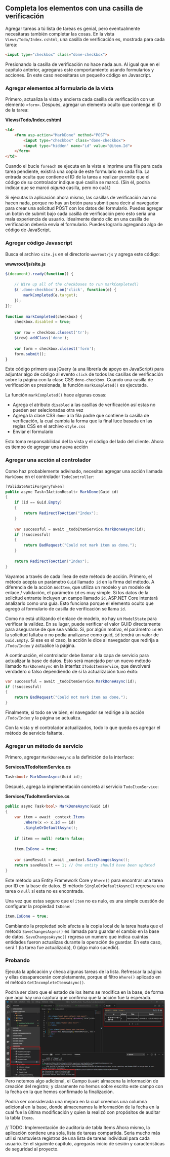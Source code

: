 ## Completa los elementos con una casilla de verificación

Agregar tareas a tú lista de tareas es genial, pero eventualmente necesitaras también completar las cosas. En la vista `Views/Todo/Index.cshtml`, una casilla de verificación es, mostrada para cada tarea:

```html
<input type="checkbox" class="done-checkbox">
```

Presionando la casilla de verificación no hace nada aun. Al igual que en el capítulo anterior, agregaras este comportamiento usando formularios y acciones. En este caso necesitaras un pequeño código en Javascript.


### Agregar elementos al formulario de la vista

Primero, actualiza la vista y encierra cada casilla de verificación con un elemento `<form>`. Después, agregar un elemento oculto que contenga el ID de la tarea:

**Views/Todo/Index.cshtml**

```html
<td>
    <form asp-action="MarkDone" method="POST">
        <input type="checkbox" class="done-checkbox">
        <input type="hidden" name="id" value="@item.Id">
    </form>
</td>
```

Cuando el bucle `foreach` se ejecuta en la vista e imprime una fila para cada tarea pendiente, existirá una copia de este formulario en cada fila. La entrada oculta que contiene el ID de la tarea a realizar permite que el código de su controlador indique qué casilla se marcó. (Sin él, podría indicar que se marcó *alguna* casilla, pero no cuál.)

Si ejecutas la aplicación ahora mismo, las casillas de verificación aun no hacen nada, porque no hay un botón para submit para decir al navegador para crear una solicitud POST con los datos del formulario. Puedes agregar un botón de submit bajo cada casilla de verificación pero esto seria una mala experiencia de usuario. Idealmente dando clic en una casilla de verificación debería envía el formulario. Puedes lograrlo agregando algo de código de JavaScript.


### Agregar código Javascript

Busca el archivo `site.js` en el directorio `wwwroot/js` y agrega este código: 

**wwwroot/js/site.js**

```javascript
$(document).ready(function() {

    // Wire up all of the checkboxes to run markCompleted()
    $('.done-checkbox').on('click', function(e) {
        markCompleted(e.target);
    });
});

function markCompleted(checkbox) {
    checkbox.disabled = true;

    var row = checkbox.closest('tr');
    $(row).addClass('done');

    var form = checkbox.closest('form');
    form.submit();
}
```

Este código primero usa jQuery (a una librería de apoyo en JavaScript) para adjuntar algo de código al evento `click` de todos las casillas de verificación sobre la página con la clase CSS `done-checkbox`. Cuando una casilla de verificación es presionada, la función `markCompleted()` es ejecutada.

La función `markCompleted()` hace algunas cosas:
* Agrega el atributo `disabled` a las casillas de verificación así estas no pueden ser selecionadas otra vez
* Agrega la clase CSS `done` a la fila padre que contiene la casilla de verificación, la cual cambia la forma que la final luce basada en las reglas CSS en el archivo `style.css`
* Enviar el formulario

Esto toma responsabilidad del la vista y el código del lado del cliente. Ahora es tiempo de agregar una nueva acción

### Agregar una acción al controlador

Como haz probablemente adivinado, necesitas agregar una acción llamada `MarkDone` en el controlador `TodoController`:

```csharp
[ValidateAntiForgeryToken]
public async Task<IActionResult> MarkDone(Guid id)
{
    if (id == Guid.Empty)
    {
        return RedirectToAction("Index");
    }

    var successful = await _todoItemService.MarkDoneAsync(id);
    if (!successful)
    {
        return BadRequest("Could not mark item as done.");
    }

    return RedirectToAction("Index");
}
```

Vayamos a través de cada línea de este método de acción. Primero, el método acepta un parámetro `Guid` llamado` id` en la firma del método. A diferencia de la acción `AddItem`, que utiliza un modelo y un modelo de enlace / validación, el parámetro `id` es muy simple. Si los datos de la solicitud entrante incluyen un campo llamado `id`, ASP.NET Core intentará analizarlo como una guía. Esto funciona porque el elemento oculto que agregó al formulario de casilla de verificación se llama `id`.

Como no está utilizando el enlace de modelo, no hay un `ModelState` para verificar la validez. En su lugar, puede verificar el valor GUID directamente para asegurarse de que sea válido. Si, por algún motivo, el parámetro `id` en la solicitud faltaba o no podía analizarse como guid, `id` tendrá un valor de `Guid.Empty`. Si ese es el caso, la acción le dice al navegador que redirija a `/Todo/Index` y actualice la página.

A continuación, el controlador debe llamar a la capa de servicio para actualizar la base de datos. Esto será manejado por un nuevo método llamado `MarkDoneAsync` en la interfaz `ITodoItemService`, que devolverá verdadero o falso dependiendo de si la actualización tuvo éxito:

```csharp
var successful = await _todoItemService.MarkDoneAsync(id);
if (!successful)
{
    return BadRequest("Could not mark item as done.");
}
```

Finalmente, si todo se ve bien, el navegador se redirige a la acción `/Todo/Index` y la página se actualiza.

Con la vista y el controlador actualizados, todo lo que queda es agregar el método de servicio faltante.

### Agregar un método de servicio

Primero, agregar `MarkDoneAsync` a la definición de la interface:

**Services/ITodoItemService.cs**

```csharp
Task<bool> MarkDoneAsync(Guid id);
```

Después, agrega la implementación concreta al servicio `TodoItemService`: 

**Services/TodoItemService.cs**

```csharp
public async Task<bool> MarkDoneAsync(Guid id)
{
    var item = await _context.Items
        .Where(x => x.Id == id)
        .SingleOrDefaultAsync();

    if (item == null) return false;

    item.IsDone = true;

    var saveResult = await _context.SaveChangesAsync();
    return saveResult == 1; // One entity should have been updated
}
```

Este método usa Entity Framework Core y `Where()` para encontrar una tarea por ID en la base de datos. El método `SingleOrDefaultAsync()` regresara una tarea o `null` si esta no es encontrada.

Una vez que estas seguro que el `item` no es nulo, es una simple cuestión de configurar la propiedad `IsDone`:

```csharp
item.IsDone = true;
```

Cambiando la propiedad solo afecta a la copia local de la tarea hasta que el método `SaveChangesAsync()` es llamada para guardar el cambio en la base de datos. `SaveChangesAsync()` regresa un numero que indica cuántas entidades fueron actualizas durante la operación de guardar. En este caso, será 1 (la tarea fue actualizada), 0 (algo malo sucedió).

### Probando

Ejecuta la aplicación y checa algunas tareas de la lista. Refrescar la página y ellas desaparecerán completamente, porque el filtro `Where()` aplicado en el método `GetIncompleteItemsAsync()`.

Podría ser claro que el estado de los items se modifica en la base, de forma que aquí hay una captura que confirma que la acción fue la esperada.
![Detalle de los registros de la tabla Items](ItemsDb.png)
Pero notemos algo adicional, el Campo `DueAt` almacena la información de creación del registro; y claramente no hemos sobre escrito este campo con la fecha en la que hemos confirmado la finalización.

Podría ser considerada una mejora en la cual creemos una columna adicional en la base, donde almacenamos la información de la fecha en la cual fue la última modificación y quien la realizó con propósitos de auditar la tabla `Items`.

// TODO: Implementación de auditoria de tabla Items
Ahora mismo, la aplicación contiene una sola, lista de tareas compartida. Seria mucho más util si mantuviera registros de una lista de tareas individual para cada usuario. En el siguiente capítulo, agregarás inicio de sesión y características de seguridad al proyecto.